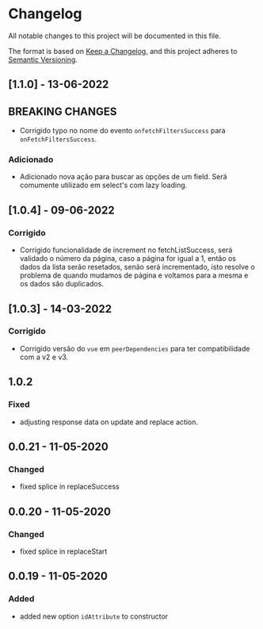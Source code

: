 # Changelog
All notable changes to this project will be documented in this file.

The format is based on [Keep a Changelog](https://keepachangelog.com/en/1.0.0/),
and this project adheres to [Semantic Versioning](https://semver.org/spec/v2.0.0.html).

## [1.1.0] - 13-06-2022
## BREAKING CHANGES
- Corrigido typo no nome do evento `onfetchFiltersSuccess` para `onFetchFiltersSuccess`.

### Adicionado
- Adicionado nova ação para buscar as opções de um field. Será comumente utilizado em select's com lazy loading.

## [1.0.4] - 09-06-2022
### Corrigido
- Corrigido funcionalidade de increment no fetchListSuccess, será validado o número da página, caso a página for igual a 1, então os dados da lista serão resetados, senão será incrementado, isto resolve o problema de quando mudamos de página e voltamos para a mesma e os dados são duplicados.

## [1.0.3] - 14-03-2022
### Corrigido
- Corrigido versão do `vue` em `peerDependencies` para ter compatibilidade com a v2 e v3.

[comment]: <> (A partir da versão 1.0.3, o CHANGELOG.md deve ser escrito em português.)

## 1.0.2
### Fixed
- adjusting response data on update and replace action.

## 0.0.21 - 11-05-2020
### Changed
- fixed splice in replaceSuccess

## 0.0.20 - 11-05-2020
### Changed
- fixed splice in replaceStart

## 0.0.19 - 11-05-2020
### Added
- added new option `idAttribute` to constructor
